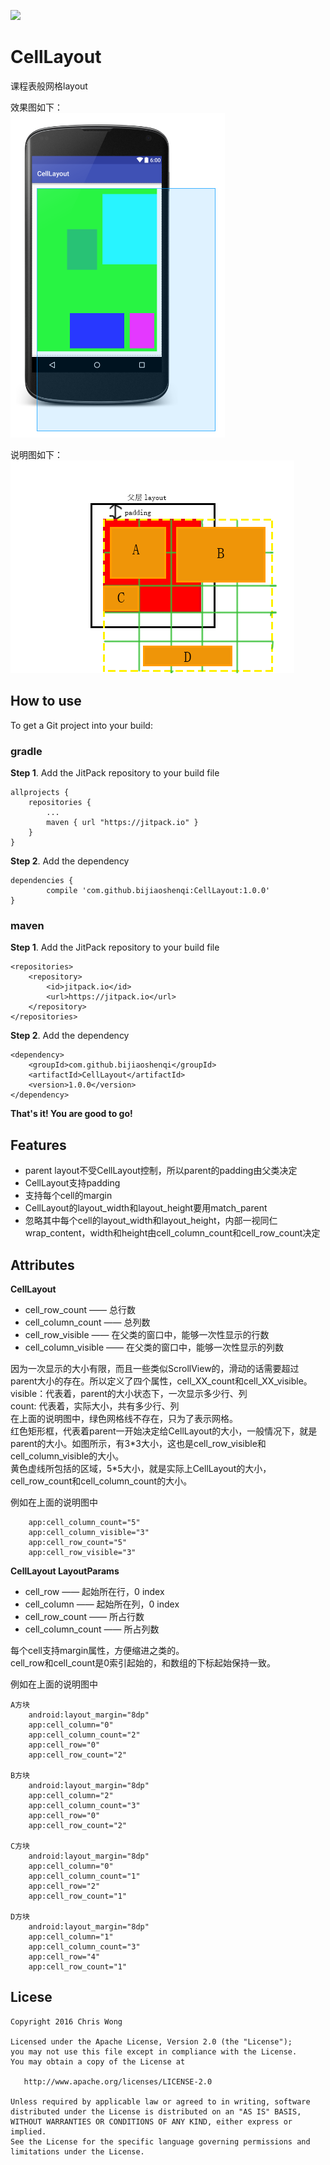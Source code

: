 [![](https://jitpack.io/v/bijiaoshenqi/CellLayout.svg)](https://jitpack.io/#bijiaoshenqi/CellLayout)

# CellLayout
课程表般网格layout  

效果图如下：  
![效果图](doc/screenshot/QQ截图20160421203454.png)

说明图如下：  
![说明图](doc/screenshot/说明.png)  

## How to use
To get a Git project into your build:

### gradle  
**Step 1**. Add the JitPack repository to your build file

	allprojects {
		repositories {
			...
			maven { url "https://jitpack.io" }
		}
	}

**Step 2**. Add the dependency

	dependencies {
	        compile 'com.github.bijiaoshenqi:CellLayout:1.0.0'
	}

### maven
**Step 1**. Add the JitPack repository to your build file

	<repositories>
		<repository>
		    <id>jitpack.io</id>
		    <url>https://jitpack.io</url>
		</repository>
	</repositories>

**Step 2**. Add the dependency

	<dependency>
	    <groupId>com.github.bijiaoshenqi</groupId>
	    <artifactId>CellLayout</artifactId>
	    <version>1.0.0</version>
	</dependency>

**That's it! You are good to go!**

## Features

* parent layout不受CellLayout控制，所以parent的padding由父类决定
* CellLayout支持padding
* 支持每个cell的margin
* CellLayout的layout\_width和layout\_height要用match_parent
* 忽略其中每个cell的layout\_width和layout\_height，内部一视同仁wrap_content，width和height由cell\_column\_count和cell\_row\_count决定

## Attributes

**CellLayout**

* cell\_row\_count  —— 总行数  
* cell\_column\_count —— 总列数
* cell\_row\_visible —— 在父类的窗口中，能够一次性显示的行数
* cell\_column\_visible —— 在父类的窗口中，能够一次性显示的列数

因为一次显示的大小有限，而且一些类似ScrollView的，滑动的话需要超过parent大小的存在。所以定义了四个属性，cell\_XX\_count和cell\_XX\_visible。    
visible：代表着，parent的大小状态下，一次显示多少行、列    
count: 代表着，实际大小，共有多少行、列   
在上面的说明图中，绿色网格线不存在，只为了表示网格。    
红色矩形框，代表着parent一开始决定给CellLayout的大小，一般情况下，就是parent的大小。如图所示，有3\*3大小，这也是cell\_row\_visible和cell\_column\_visible的大小。  
黄色虚线所包括的区域，5\*5大小，就是实际上CellLayout的大小，cell\_row\_count和cell\_column\_count的大小。    


例如在上面的说明图中
	
		app:cell_column_count="5"
	    app:cell_column_visible="3"
	    app:cell_row_count="5"
	    app:cell_row_visible="3"

**CellLayout LayoutParams**

* cell\_row —— 起始所在行，0 index
* cell\_column —— 起始所在列，0 index
* cell\_row\_count —— 所占行数 
* cell\_column\_count —— 所占列数

每个cell支持margin属性，方便缩进之类的。  
cell\_row和cell\_count是0索引起始的，和数组的下标起始保持一致。  

例如在上面的说明图中

	A方块
		android:layout_margin="8dp"
		app:cell_column="0"
        app:cell_column_count="2"
        app:cell_row="0"
        app:cell_row_count="2"

	B方块
		android:layout_margin="8dp"
		app:cell_column="2"
        app:cell_column_count="3"
        app:cell_row="0"
        app:cell_row_count="2"
	
	C方块
		android:layout_margin="8dp"
		app:cell_column="0"
        app:cell_column_count="1"
        app:cell_row="2"
        app:cell_row_count="1"
	
	D方块
		android:layout_margin="8dp"
		app:cell_column="1"
        app:cell_column_count="3"
        app:cell_row="4"
        app:cell_row_count="1"
 

## Licese

	Copyright 2016 Chris Wong

	Licensed under the Apache License, Version 2.0 (the "License");
	you may not use this file except in compliance with the License.
	You may obtain a copy of the License at

	   http://www.apache.org/licenses/LICENSE-2.0

	Unless required by applicable law or agreed to in writing, software
	distributed under the License is distributed on an "AS IS" BASIS,
	WITHOUT WARRANTIES OR CONDITIONS OF ANY KIND, either express or implied.
	See the License for the specific language governing permissions and
	limitations under the License.